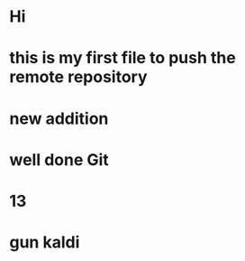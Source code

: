 # Hi 

# this is my first file to push the remote repository
# new addition
# well done Git
#
# 13
# gun kaldi
